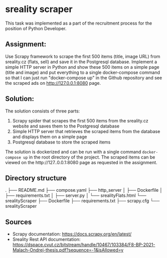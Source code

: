 # sreality scraper 

This task was implemented as a part of the recruitment process for the position of Python Developer.

## Assignment: 
Use Scrapy framework to scrape the first 500 items (title, image URL) from sreality.cz (flats, sell) and save it in the Postgresql database. Implement a simple HTTP server in Python and show these 500 items on a simple page (title and image) and put everything to a single docker-compose command so that I can just run "docker-compose up" in the Github repository and see the scraped ads on http://127.0.0.1:8080 page.

## Solution:
The solution consists of three parts: 
1. Scrapy spider that scrapes the first 500 items from the sreality.cz website and saves them to the Postgresql database
2. Simple HTTP server that retrieves the scraped items from the database and displays them on a simple page
3. Postgresql database to store the scraped items

The solution is dockerized and can be run with a single command `docker-compose up` in the root directory of the project. The scraped items can be viewed on the http://127..0.0.1:8080 page as requested in the assignment.

## Directory structure

.
├── README.md
├── compose.yaml
├── http_server
│   ├── Dockerfile
│   ├── requirements.txt
│   ├── server.py
│   └── srealityFlats.html
└── srealityScraper
    ├── Dockerfile
    ├── requirements.txt
    ├── scrapy.cfg
    └── srealityScraper


## Sources
- Scrapy documentation: https://docs.scrapy.org/en/latest/
- Sreality Rest API documentation: https://dspace.cvut.cz/bitstream/handle/10467/103384/F8-BP-2021-Malach-Ondrej-thesis.pdf?sequence=-1&isAllowed=y